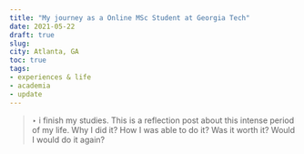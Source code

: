```yaml
---
title: "My journey as a Online MSc Student at Georgia Tech"
date: 2021-05-22
draft: true
slug: 
city: Atlanta, GA
toc: true
tags:
- experiences & life
- academia
- update
---
```



> ‣ i finish my studies. This is a reflection post about this intense period of my life. Why I did it? How I was able to do it? Was it worth it? Would I would do it again?
